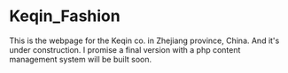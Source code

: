# Keqin_Fashion
This is the webpage for the Keqin co. in Zhejiang province, China.
And it's under construction. I promise a final version with a php content management system will be built soon.
